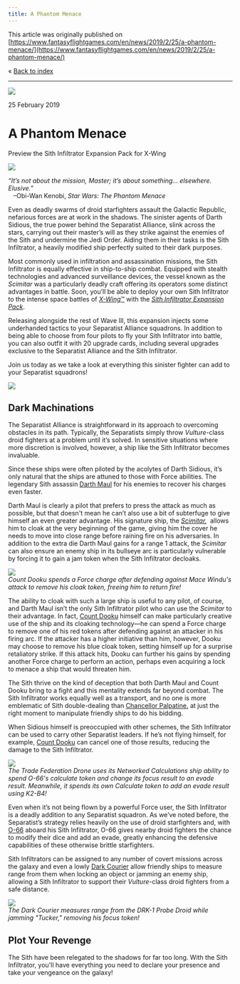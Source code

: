 ```yaml
---
title: A Phantom Menace
---
```


This article was originally published on [https://www.fantasyflightgames.com/en/news/2019/2/25/a-phantom-menace/](https://www.fantasyflightgames.com/en/news/2019/2/25/a-phantom-menace/)

&laquo; [Back to index](../index.md)

---

![](7f5e1016da5a865fbd97cf75f9f21649.jpg)

25 February 2019

A Phantom Menace
================

Preview the Sith Infiltrator Expansion Pack for X-Wing

![](0109199fe7eaa9a6a423f6b2d89a42b8.png)

_“It’s not about the mission, Master; it’s about something… elsewhere. Elusive.”_  
   –Obi-Wan Kenobi, _Star Wars: The Phantom Menace_

Even as deadly swarms of droid starfighters assault the Galactic Republic, nefarious forces are at work in the shadows. The sinister agents of Darth Sidious, the true power behind the Separatist Alliance, slink across the stars, carrying out their master’s will as they strike against the enemies of the Sith and undermine the Jedi Order. Aiding them in their tasks is the Sith Infiltrator, a heavily modified ship perfectly suited to their dark purposes.

Most commonly used in infiltration and assassination missions, the Sith Infiltrator is equally effective in ship-to-ship combat. Equipped with stealth technologies and advanced surveillance devices, the vessel known as the _Scimitar_ was a particularly deadly craft offering its operators some distinct advantages in battle. Soon, you’ll be able to deploy your own Sith Infiltrator to the intense space battles of [_X-Wing_™](https://www.fantasyflightgames.com/en/products/x-wing-second-edition/) with the _[Sith Infiltrator Expansion Pack](https://www.fantasyflightgames.com/en/products/x-wing-second-edition/products/sith-infiltrator-expansion-pack/)_.

Releasing alongside the rest of Wave III, this expansion injects some underhanded tactics to your Separatist Alliance squadrons. In addition to being able to choose from four pilots to fly your Sith Infiltrator into battle, you can also outfit it with 20 upgrade cards, including several upgrades exclusive to the Separatist Alliance and the Sith Infiltrator.

Join us today as we take a look at everything this sinister fighter can add to your Separatist squadrons!

![](6185e6f7a1234da0f286a5fa8df76993.png)

Dark Machinations
-----------------

The Separatist Alliance is straightforward in its approach to overcoming obstacles in its path. Typically, the Separatists simply throw _Vulture_\-class droid fighters at a problem until it’s solved. In sensitive situations where more discretion is involved, however, a ship like the Sith Infiltrator becomes invaluable.

Since these ships were often piloted by the acolytes of Darth Sidious, it’s only natural that the ships are attuned to those with Force abilities. The legendary Sith assassin [Darth Maul](9845820ab38300fb2b7c08e2ad98d20a.png) for his enemies to recover his charges even faster.

Darth Maul is clearly a pilot that prefers to press the attack as much as possible, but that doesn't mean he can’t also use a bit of subterfuge to give himself an even greater advantage. His signature ship, the _[_Scimitar_,](e557d115f027b3d0748a474158c88c13.png)_  allows him to cloak at the very beginning of the game, giving him the cover he needs to move into close range before raining fire on his adversaries. In addition to the extra die Darth Maul gains for a range 1 attack, the _Scimitar_ can also ensure an enemy ship in its bullseye arc is particularly vulnerable by forcing it to gain a jam token when the Sith Infiltrator decloaks.

![](39cdd0b9662c0ada87b205ba6c2c1655.jpg)  
_Count Dooku spends a Force charge after defending against Mace Windu's attack to remove his cloak token, freeing him to return fire!_

The ability to cloak with such a large ship is useful to any pilot, of course, and Darth Maul isn’t the only Sith Infiltrator pilot who can use the _Scimitar_ to their advantage. In fact, [Count Dooku](d36a43cc08ee4324aaffc9ea67452fda.png) himself can make particularly creative use of the ship and its cloaking technology—he can spend a Force charge to remove one of his red tokens after defending against an attacker in his firing arc. If the attacker has a higher initiative than him, however, Dooku may choose to remove his blue cloak token, setting himself up for a surprise retaliatory strike. If this attack hits, Dooku can further his gains by spending another Force charge to perform an action, perhaps even acquiring a lock to menace a ship that would threaten him.

The Sith thrive on the kind of deception that both Darth Maul and Count Dooku bring to a fight and this mentality extends far beyond combat. The Sith Infiltrator works equally well as a transport, and no one is more emblematic of Sith double-dealing than [Chancellor Palpatine.](75132b36d332d7e4ac8946421bb838ec.png) at just the right moment to manipulate friendly ships to do his bidding.

When Sidious himself is preoccupied with other schemes, the Sith Infiltrator can be used to carry other Separatist leaders. If he’s not flying himself, for example, [Count Dooku](685e65b0efa607cc01eeab2f8a98d04c.png) can cancel one of those results, reducing the damage to the Sith Infiltrator.

![](1c955cc09f623ae99675fde13dd117d6.jpg)  
_The Trade Federation Drone uses its Networked Calculations ship ability to spend O-66's calculate token and change its focus result to an evade result. Meanwhile, it spends its own Calculate token to add an evade result using K2-B4!_

Even when it’s not being flown by a powerful Force user, the Sith Infiltrator is a deadly addition to any Separatist squadron. As we’ve noted before, the Separatist’s strategy relies heavily on the use of droid starfighters and, with [O-66](8cd01a835098cca738fa2ec85155d893.png) aboard his Sith Infiltrator, O-66 gives nearby droid fighters the chance to modify their dice and add an evade, greatly enhancing the defensive capabilities of these otherwise brittle starfighters.

Sith Infiltrators can be assigned to any number of covert missions across the galaxy and even a lowly [Dark Courier](dee7f25929b7683a9281feacd1fb074b.png) allow friendly ships to measure range from them when locking an object or jamming an enemy ship, allowing a Sith Infiltrator to support their _Vulture_\-class droid fighters from a safe distance.

![](250147128ddd951f9a07bd6de06b66f0.jpg)  
_The Dark Courier measures range from the DRK-1 Probe Droid while jamming "Tucker," removing his focus token!_

Plot Your Revenge
-----------------

The Sith have been relegated to the shadows for far too long. With the Sith Infiltrator, you'll have everything you need to declare your presence and take your vengeance on the galaxy!

[](http://community.fantasyflightgames.com/index.php?/forum/222-x-wing/)
